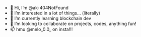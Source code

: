 - 👋 Hi, I’m @ak-404NotFound
- 👀 I’m interested in a lot of things... (literally)
- 🌱 I’m currently learning blockchain dev
- 💞️ I’m looking to collaborate on projects, codes, anything fun!
- 📫 hmu @melo_0.0_ on insta!!!

<!---
ak-404NotFound/ak-404NotFound is a ✨ special ✨ repository because its `README.md` (this file) appears on your GitHub profile.
You can click the Preview link to take a look at your changes.
--->
